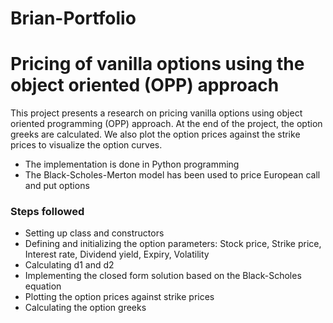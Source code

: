 # Brian-Portfolio
# Pricing of vanilla options using the object oriented (OPP) approach
This project presents a research on pricing vanilla options using object oriented programming (OPP) approach.
At the end of the project, the option greeks are calculated. We also plot the option prices against the strike prices to visualize the option curves.
* The implementation is done in Python programming
* The Black-Scholes-Merton model has been used to price European call and put options
### Steps followed
 * Setting up class and constructors
 * Defining and initializing the option parameters: Stock price, Strike price, Interest rate, Dividend yield, Expiry, Volatility
 * Calculating d1 and d2
 * Implementing the closed form solution based on the Black-Scholes equation
 * Plotting the option prices against strike prices
 * Calculating the option greeks
